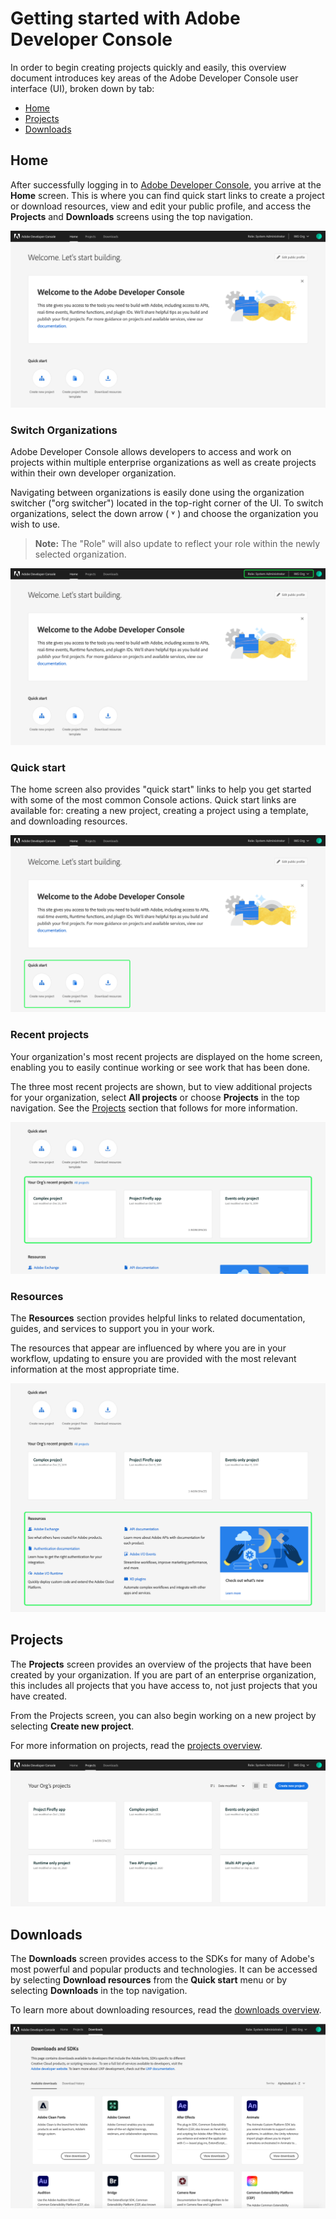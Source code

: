 # Getting started with Adobe Developer Console

In order to begin creating projects quickly and easily, this overview document introduces key areas of the Adobe Developer Console user interface (UI), broken down by tab:

* [Home](#home)
* [Projects](#projects)
* [Downloads](#downloads) 

## Home

After successfully logging in to [Adobe Developer Console](https://www.adobe.com/go/devs_console_ui), you arrive at the **Home** screen. This is where you can find quick start links to create a project or download resources, view and edit your public profile, and access the **Projects** and **Downloads** screens using the top navigation.

![](images/developer-console-home.png)

### Switch Organizations

Adobe Developer Console allows developers to access and work on projects within multiple enterprise organizations as well as create projects within their own developer organization. 

Navigating between organizations is easily done using the organization switcher ("org switcher") located in the top-right corner of the UI. To switch organizations, select the down arrow ( &#709; ) and choose the organization you wish to use.

> **Note:** The "Role" will also update to reflect your role within the newly selected organization.

![](images/switch-organizations.png)

### Quick start

The home screen also provides "quick start" links to help you get started with some of the most common Console actions. Quick start links are available for: creating a new project, creating a project using a template, and downloading resources.

![](images/quick-start.png)

### Recent projects

Your organization's most recent projects are displayed on the home screen, enabling you to easily continue working or see work that has been done.

The three most recent projects are shown, but to view additional projects for your organization, select **All projects** or choose **Projects** in the top navigation. See the [Projects](#projects) section that follows for more information.

![](images/recent-projects.png)

### Resources

The **Resources** section provides helpful links to related documentation, guides, and services to support you in your work.

The resources that appear are influenced by where you are in your workflow, updating to ensure you are provided with the most relevant information at the most appropriate time.

![](images/resources.png)

## Projects

The **Projects** screen provides an overview of the projects that have been created by your organization. If you are part of an enterprise organization, this includes all projects that you have access to, not just projects that you have created.

From the Projects screen, you can also begin working on a new project by selecting **Create new project**.

For more information on projects, read the [projects overview](projects.md).

![](images/projects-card-view.png)

## Downloads

The **Downloads** screen provides access to the SDKs for many of Adobe's most powerful and popular products and technologies. It can be accessed by selecting **Download resources** from the **Quick start** menu or by selecting **Downloads** in the top navigation.

To learn more about downloading resources, read the [downloads overview](downloads.md).

![](images/downloads-and-SDKs.png)